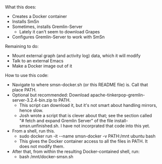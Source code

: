 What this does:
* Creates a Docker container
* Installs SmSn
* Sometimes, installs Gremlin-Server
    * Lately it can't seem to download Grapes
* Configures Gremlin-Server to work with SmSn

Remaining to do:
* Mount external graph (and activity log) data, which it will modify
* Talk to an external Emacs
* Make a Docker image out of it

How to use this code:
* Navigate to where smsn-docker.sh (or this README file) is. Call that place PATH.
* Optional but recommended: Download apache-tinkerpop-gremlin-server-3.2.4-bin.zip to PATH.
    * This script can download it, but it's not smart about handling mirrors, hence slow.
    * Josh wrote a script that is clever about that; see the section called "# fetch and expand Gremlin Server" of the file install-smsn.unfinished.sh. I have not incorprated that code into this yet.
* From a shell, run this.
    * sudo docker run -it --name smsn-docker -v PATH:/mnt ubuntu bash
    * This gives the Docker container access to all the files in PATH. It does not modify them.
* After that, from within the resulting Docker-contained shell, run:
    * bash /mnt/docker-smsn.sh





